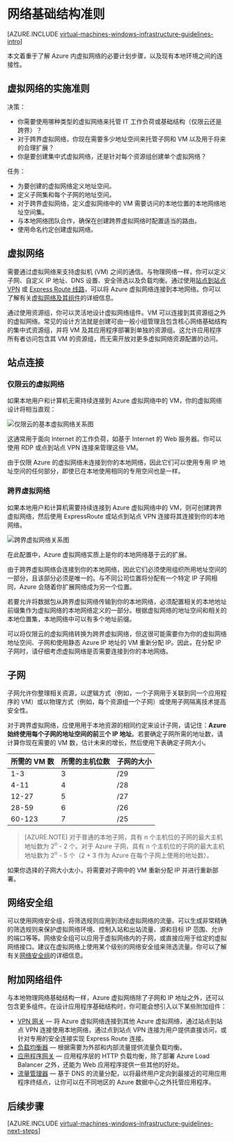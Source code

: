 <properties
	pageTitle="网络基础结构准则 | Azure"
	description="了解用于在 Azure 基础结构服务中部署虚拟网络的关键设计和实施准则。"
	documentationCenter=""
	services="virtual-machines-windows"
	authors="iainfoulds"
	manager="timlt"
	editor=""
	tags="azure-resource-manager"/>

<tags
	ms.service="virtual-machines-windows"
	ms.date="06/30/2016"
	wacn.date="08/08/2016"/>

# 网络基础结构准则

[AZURE.INCLUDE [virtual-machines-windows-infrastructure-guidelines-intro](../../includes/virtual-machines-windows-infrastructure-guidelines-intro.md)]

本文着重于了解 Azure 内虚拟网络的必要计划步骤，以及现有本地环境之间的连接性。


## 虚拟网络的实施准则

决策：

- 你需要使用哪种类型的虚拟网络来托管 IT 工作负荷或基础结构（仅限云还是跨界）？
- 对于跨界虚拟网络，你现在需要多少地址空间来托管子网和 VM 以及用于将来的合理扩展？
- 你是要创建集中式虚拟网络，还是针对每个资源组创建单个虚拟网络？

任务：

- 为要创建的虚拟网络定义地址空间。
- 定义子网集和每个子网的地址空间。
- 对于跨界虚拟网络，定义虚拟网络中的 VM 需要访问的本地位置的本地网络地址空间集。
- 与本地网络团队合作，确保在创建跨界虚拟网络时配置适当的路由。
- 使用命名约定创建虚拟网络。


## 虚拟网络

需要通过虚拟网络来支持虚拟机 (VM) 之间的通信。与物理网络一样，你可以定义子网、自定义 IP 地址、DNS 设置、安全筛选以及负载均衡。通过使用[站点到站点 VPN](/documentation/articles/vpn-gateway-topology/) 或 [Express Route 线路](/documentation/articles/expressroute-introduction/)，可以将 Azure 虚拟网络连接到本地网络。你可以了解有关[虚拟网络及其组件](/documentation/articles/virtual-networks-overview/)的详细信息。

通过使用资源组，你可以灵活地设计虚拟网络组件。VM 可以连接到其资源组之外的虚拟网络。常见的设计方法就是创建可由一般小组管理且包含核心网络基础结构的集中式资源组，并将 VM 及其应用程序部署到单独的资源组。这允许应用程序所有者访问包含其 VM 的资源组，而无需开放对更多虚拟网络资源配置的访问。

## 站点连接

### 仅限云的虚拟网络
如果本地用户和计算机无需持续连接到 Azure 虚拟网络中的 VM，你的虚拟网络设计将相当直观：

![仅限云的基本虚拟网络关系图](./media/virtual-machines-common-infrastructure-service-guidelines/vnet01.png)

这通常用于面向 Internet 的工作负荷，如基于 Internet 的 Web 服务器。你可以使用 RDP 或点到站点 VPN 连接来管理这些 VM。

由于仅限 Azure 的虚拟网络未连接到你的本地网络，因此它们可以使用专用 IP 地址空间的任何部分，即使已在本地使用相同的专用空间也是一样。


### 跨界虚拟网络
如果本地用户和计算机需要持续连接到 Azure 虚拟网络中的 VM，则可创建跨界虚拟网络，然后使用 ExpressRoute 或站点到站点 VPN 连接将其连接到你的本地网络。

![跨界虚拟网络关系图](./media/virtual-machines-common-infrastructure-service-guidelines/vnet02.png)

在此配置中，Azure 虚拟网络实质上是你的本地网络基于云的扩展。

由于跨界虚拟网络会连接到你的本地网络，因此它们必须使用组织所用地址空间的一部分，且该部分必须是唯一的。与不同公司位置将分配有一个特定 IP 子网相同，Azure 会随着你扩展网络成为另一个位置。

若要允许将数据包从跨界虚拟网络传输到你的本地网络，必须配置相关的本地地址前缀集作为虚拟网络的本地网络定义的一部分。根据虚拟网络的地址空间和相关的本地位置集，本地网络中可以有多个地址前缀。

可以将仅限云的虚拟网络转换为跨界虚拟网络，但这很可能需要你为你的虚拟网络地址空间、子网和使用静态 Azure IP 地址的 VM 重新分配 IP。因此，在分配 IP 子网时，请仔细考虑虚拟网络是否需要连接到你的本地网络。

## 子网
子网允许你整理相关资源，以逻辑方式（例如，一个子网用于关联到同一个应用程序的 VM）或以物理方式（例如，每个资源组一个子网）或使用子网隔离技术提高安全性。

对于跨界虚拟网络，应使用用于本地资源的相同约定来设计子网，请记住：**Azure 始终使用每个子网的地址空间的前三个 IP 地址**。若要确定子网所需的地址数，请计算你现在需要的 VM 数，估计未来的增长，然后使用下表确定子网大小。

所需的 VM 数 | 所需的主机位数 | 子网的大小
--- | --- | ---
1-3 | 3 | /29
4-11 | 4 | /28
12-27 | 5 | /27
28-59 | 6 | /26
60-123 | 7 | /25

> [AZURE.NOTE] 对于普通的本地子网，具有 n 个主机位的子网的最大主机地址数为 2<sup>n</sup> - 2 个。对于 Azure 子网，具有 n 个主机位的子网的最大主机地址数为 2<sup>n</sup> - 5 个（2 + 3 作为 Azure 在每个子网上使用的地址数）。

如果你选择的子网大小太小，将需要对子网中的 VM 重新分配 IP 并进行重新部署。


## 网络安全组
可以使用网络安全组，将筛选规则应用到流经虚拟网络的流量。可以生成非常精确的筛选规则来保护虚拟网络环境、控制入站和出站流量、源和目标 IP 范围、允许的端口等等。网络安全组可以应用于虚拟网络内的子网，或直接应用于给定的虚拟网络接口。建议在虚拟网络上使用某个级别的网络安全组来筛选流量。你可以了解有关[网络安全组](/documentation/articles/virtual-networks-nsg/)的详细信息。


## 附加网络组件
与本地物理网络基础结构一样，Azure 虚拟网络除了子网和 IP 地址之外，还可以包含更多组件。在设计应用程序基础结构时，你可能会想引入以下某些附加组件：

- [VPN 网关](/documentation/articles/vpn-gateway-about-vpngateways/) — 将 Azure 虚拟网络连接到其他 Azure 虚拟网络，通过站点到站点 VPN 连接使用本地网络，通过点到站点 VPN 连接为用户提供直接访问，或针对专用的安全连接实现 Express Route 连接。
- [负载均衡器](/documentation/articles/load-balancer-overview/) — 根据需要为外部和内部流量提供流量负载均衡。
- [应用程序网关](/documentation/articles/application-gateway-introduction/) — 应用程序层的 HTTP 负载均衡，除了部署 Azure Load Balancer 之外，还能为 Web 应用程序提供一些其他的好处。
- [流量管理器](/documentation/articles/traffic-manager-overview/) — 基于 DNS 的流量分配，以将最终用户定向到最接近的可用应用程序终结点，让你可以在不同地区的 Azure 数据中心之外托管应用程序。


## <a name="next-steps"></a> 后续步骤

[AZURE.INCLUDE [virtual-machines-windows-infrastructure-guidelines-next-steps](../../includes/virtual-machines-windows-infrastructure-guidelines-next-steps.md)]

<!---HONumber=Mooncake_0801_2016-->